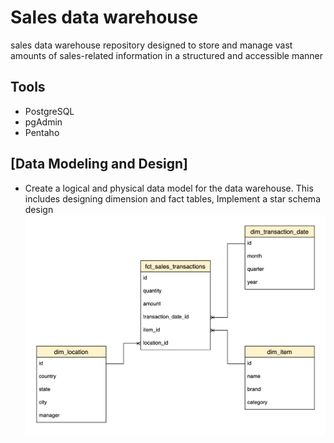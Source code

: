 # Sales data warehouse

sales data warehouse repository designed to store and manage vast amounts of sales-related information in a structured and accessible manner

## Tools

- PostgreSQL
- pgAdmin
- Pentaho

## [Data Modeling and Design]

- Create a logical and physical data model for the data warehouse. This includes designing dimension and fact tables, Implement a star schema design
![alt text](https://github.com/AhmedMoussa99/Sales_DWH/blob/main/sales_dwh.png)

